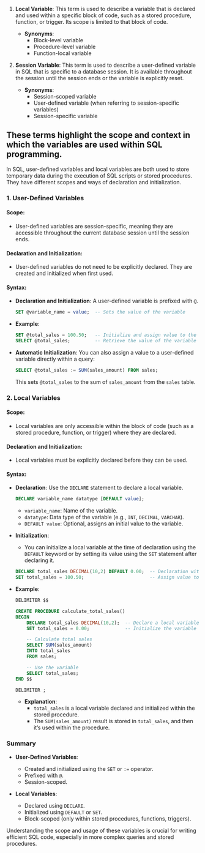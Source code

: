 1. **Local Variable**: This term is used to describe a variable that is declared and used within a specific block of code, such as a stored procedure, function, or trigger. Its scope is limited to that block of code.

   - **Synonyms**:
     - Block-level variable
     - Procedure-level variable
     - Function-local variable

2. **Session Variable**: This term is used to describe a user-defined variable in SQL that is specific to a database session. It is available throughout the session until the session ends or the variable is explicitly reset.

   - **Synonyms**:
     - Session-scoped variable
     - User-defined variable (when referring to session-specific variables)
     - Session-specific variable

These terms highlight the scope and context in which the variables are used within SQL programming.
---

In SQL, user-defined variables and local variables are both used to store temporary data during the execution of SQL scripts or stored procedures. They have different scopes and ways of declaration and initialization.

### 1. **User-Defined Variables**

#### **Scope**:
- User-defined variables are session-specific, meaning they are accessible throughout the current database session until the session ends.

#### **Declaration and Initialization**:
- User-defined variables do not need to be explicitly declared. They are created and initialized when first used.

#### **Syntax**:
- **Declaration and Initialization**: A user-defined variable is prefixed with `@`.
  ```sql
  SET @variable_name = value;  -- Sets the value of the variable
  ```
- **Example**:
  ```sql
  SET @total_sales = 100.50;   -- Initialize and assign value to the variable
  SELECT @total_sales;         -- Retrieve the value of the variable
  ```

- **Automatic Initialization**:
  You can also assign a value to a user-defined variable directly within a query:
  ```sql
  SELECT @total_sales := SUM(sales_amount) FROM sales;
  ```
  This sets `@total_sales` to the sum of `sales_amount` from the `sales` table.

### 2. **Local Variables**

#### **Scope**:
- Local variables are only accessible within the block of code (such as a stored procedure, function, or trigger) where they are declared.

#### **Declaration and Initialization**:
- Local variables must be explicitly declared before they can be used.

#### **Syntax**:
- **Declaration**: Use the `DECLARE` statement to declare a local variable.
  ```sql
  DECLARE variable_name datatype [DEFAULT value];
  ```
  - `variable_name`: Name of the variable.
  - `datatype`: Data type of the variable (e.g., `INT`, `DECIMAL`, `VARCHAR`).
  - `DEFAULT value`: Optional, assigns an initial value to the variable.

- **Initialization**:
  - You can initialize a local variable at the time of declaration using the `DEFAULT` keyword or by setting its value using the `SET` statement after declaring it.
  ```sql
  DECLARE total_sales DECIMAL(10,2) DEFAULT 0.00;  -- Declaration with initialization
  SET total_sales = 100.50;                        -- Assign value to the variable
  ```

- **Example**:
  ```sql
  DELIMITER $$

  CREATE PROCEDURE calculate_total_sales()
  BEGIN
      DECLARE total_sales DECIMAL(10,2);  -- Declare a local variable
      SET total_sales = 0.00;             -- Initialize the variable

      -- Calculate total sales
      SELECT SUM(sales_amount) 
      INTO total_sales
      FROM sales;

      -- Use the variable
      SELECT total_sales;
  END $$

  DELIMITER ;
  ```

  - **Explanation**:
    - `total_sales` is a local variable declared and initialized within the stored procedure.
    - The `SUM(sales_amount)` result is stored in `total_sales`, and then it’s used within the procedure.

### **Summary**

- **User-Defined Variables**:
  - Created and initialized using the `SET` or `:=` operator.
  - Prefixed with `@`.
  - Session-scoped.
  
- **Local Variables**:
  - Declared using `DECLARE`.
  - Initialized using `DEFAULT` or `SET`.
  - Block-scoped (only within stored procedures, functions, triggers).
  
Understanding the scope and usage of these variables is crucial for writing efficient SQL code, especially in more complex queries and stored procedures.